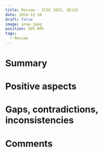 ```yaml
---
title: Review - ICSE 2025, SEiGS
date: 2024-12-10
draft: false
image: snow.jpeg
position: 50% 80%
tags:
  - Review
---
```


# Summary


# Positive aspects


# Gaps, contradictions, inconsistencies


# Comments


